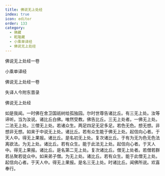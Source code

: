 ```yaml
---
title: 佛说无上处经
index: true
icon: editor
order: 133
category:
  - 佛藏
  - 乾隆藏
  - 小乘单译经
  - 佛说无上处经
---
```


佛说无上处经一卷  

小乘单译经  

佛说无上处经一卷  

失译人今附东晋录  

佛说无上处经  

如是我闻。一时佛在舍卫国祇树给孤独园。尔时世尊告诸比丘。有三无上处。汝等谛听。当为汝说。诸比丘白佛。唯然受教。佛告比丘。三无上处者。一佛无上处。二法无上处。三僧无上处。若诸众生。两足四足无足多足。若色无色。想无想。非想非无想。如来于中说无上处。诸比丘。若有众生能于佛无上处。起信向心者。于天人中。得无上果报。诸比丘。是名初无上处。复次诸比丘。于有为无为色无色法离欲法。为无上处。诸比丘。若有众生。能于此法无上处。起信向心者。于天人中。得无上果报。诸比丘。是名第二无上处。复次诸比丘。僧无上处者。若僧若群若丛聚若徒众中。如来弟子僧。为无上处。诸比丘。若有众生。能于此僧无上处。起信向心者。于天人中。得无上果报。是名三无上处。时诸比丘。闻佛所说。欢喜奉行。  
